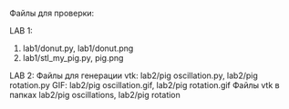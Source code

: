 Файлы для проверки:

LAB 1:
1) lab1/donut.py, lab1/donut.png
2) lab1/stl_my_pig.py, pig.png

LAB 2:
Файлы для генерации vtk: lab2/pig oscillation.py, lab2/pig rotation.py
GIF: lab2/pig oscillation.gif, lab2/pig rotation.gif
Файлы vtk в папках lab2/pig oscillations, lab2/pig rotation